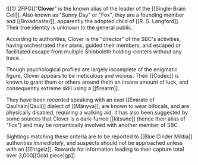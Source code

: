 ![[⎋ 2FPG]]"**Clover**" is the known alias of the leader of the [[Single-Brain Cell]]. Also known as "Sunny Day" or "Fox", they are a founding member and [[Broadcaster]], apparently the adopted child of [[R. S. Langford]]. Their true identity is unknown to the general public.

According to authorities, Clover is the "director" of the SBC's activities, having orchestrated their plans, guided their members, and escaped or facilitated escape from multiple Shibboleth holding-centers without any trace. 

Though psychological profiles are largely incomplete of the enigmatic figure, Clover appears to be meticulous and vicious. Their [[Codec]] is known to grant them or others around them an insane amount of luck, and consequently extreme skill using a [[firearm]].

They have been recorded speaking with an east [[Emirate of Qaulhain|Qauli]] dialect of [[Mänyya]], are known to wear bifocals, and are physically disabled, requiring a walking aid. It has also been suggested by some sources that Clover is a dark-furred [[kitsune]] (hence their alias of "Fox") and may be romantically involved with another member of SBC.

Sightings matching these criteria are to be reported to [[Blue Cinder Militia]] authorities *immediately*, and suspects should not be approached unless with an [[Ehrgeiz]]. Rewards for information leading to their capture total over 3,000[[Gold piece|gp]].